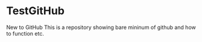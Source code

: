 # TestGitHub
New to GitHub
This is a repository showing bare mininum of github and how to function etc.